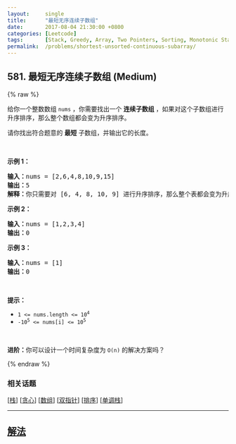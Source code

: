 ```yaml
---
layout:     single
title:      "最短无序连续子数组"
date:       2017-08-04 21:30:00 +0800
categories: [Leetcode]
tags:       [Stack, Greedy, Array, Two Pointers, Sorting, Monotonic Stack]
permalink:  /problems/shortest-unsorted-continuous-subarray/
---
```


## 581. 最短无序连续子数组 (Medium)

{% raw %}

<p>给你一个整数数组 <code>nums</code> ，你需要找出一个 <strong>连续子数组</strong> ，如果对这个子数组进行升序排序，那么整个数组都会变为升序排序。</p>

<p>请你找出符合题意的 <strong>最短</strong> 子数组，并输出它的长度。</p>

<p> </p>

<div class="original__bRMd">
<div>
<p><strong>示例 1：</strong></p>

<pre>
<strong>输入：</strong>nums = [2,6,4,8,10,9,15]
<strong>输出：</strong>5
<strong>解释：</strong>你只需要对 [6, 4, 8, 10, 9] 进行升序排序，那么整个表都会变为升序排序。
</pre>

<p><strong>示例 2：</strong></p>

<pre>
<strong>输入：</strong>nums = [1,2,3,4]
<strong>输出：</strong>0
</pre>

<p><strong>示例 3：</strong></p>

<pre>
<strong>输入：</strong>nums = [1]
<strong>输出：</strong>0
</pre>

<p> </p>

<p><strong>提示：</strong></p>

<ul>
	<li><code>1 <= nums.length <= 10<sup>4</sup></code></li>
	<li><code>-10<sup>5</sup> <= nums[i] <= 10<sup>5</sup></code></li>
</ul>

<p> </p>

<p><strong>进阶：</strong>你可以设计一个时间复杂度为 <code>O(n)</code> 的解决方案吗？</p>
</div>
</div>

{% endraw %}

### 相关话题
  [[栈](https://github.com/awesee/leetcode/tree/main/tag/stack/README.md)]
  [[贪心](https://github.com/awesee/leetcode/tree/main/tag/greedy/README.md)]
  [[数组](https://github.com/awesee/leetcode/tree/main/tag/array/README.md)]
  [[双指针](https://github.com/awesee/leetcode/tree/main/tag/two-pointers/README.md)]
  [[排序](https://github.com/awesee/leetcode/tree/main/tag/sorting/README.md)]
  [[单调栈](https://github.com/awesee/leetcode/tree/main/tag/monotonic-stack/README.md)]

---

## [解法](https://github.com/awesee/leetcode/tree/main/problems/shortest-unsorted-continuous-subarray)
